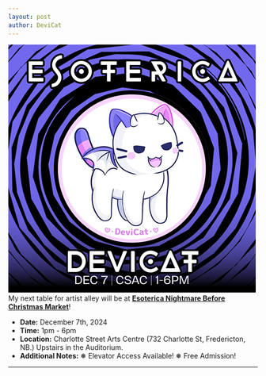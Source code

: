 ```yaml
---
layout: post
author: DeviCat
---
```


![](/img/EsotericaNightmareBeforeChristmas2024.png)
My next table for artist alley will be at **[Esoterica Nightmare Before Christmas Market](https://www.facebook.com/share/183NXz1Rjp/)**!
<!--card-->
- **Date:** December 7th, 2024
- **Time:** 1pm &#45; 6pm
- **Location:** Charlotte Street Arts Centre (732 Charlotte St, Fredericton, NB.) Upstairs in the Auditorium.
- **Additional Notes:** ❅ Elevator Access Available! ❅ Free Admission!

---
